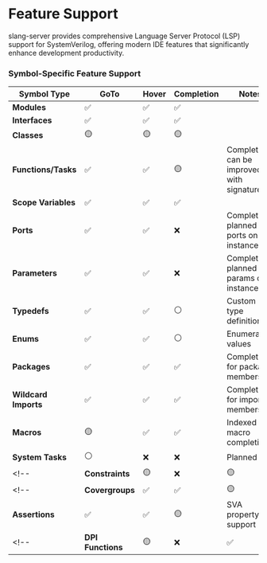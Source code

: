 # Feature Support

slang-server provides comprehensive Language Server Protocol (LSP) support for SystemVerilog, offering modern IDE features that significantly enhance development productivity.

### Symbol-Specific Feature Support

| Symbol Type          | GoTo | Hover | Completion | Notes                                       |
|----------------------|------|-------|------------|---------------------------------------------|
| **Modules**          | ✅   | ✅    | ✅         |                                             |
| **Interfaces**       | ✅   | ✅    | ✅         |                                             |
| **Classes**          | 🟡   | 🟡    | 🟡         |                                             |
| **Functions/Tasks**  | ✅   | ✅    | 🟡         | Completions can be improved with signatures |
| **Scope Variables**  | ✅   | ✅    | ✅         |                                             |
| **Ports**            | ✅   | ✅    | ❌         | Completions planned for ports on instances  |
| **Parameters**       | ✅   | ✅    | ❌         | Completions planned for params on instances |
| **Typedefs**         | ✅   | ✅    | ⚪         | Custom type definitions                     |
| **Enums**            | ✅   | ✅    | ⚪         | Enumeration values                          |
| **Packages**         | ✅   | ✅    | ✅         | Completions for package members             |
| **Wildcard Imports** | ✅   | ✅    | ✅         | Completions for imported members            |
| **Macros**           | 🟡   | ✅    | ✅         | Indexed macro completions                   |
| **System Tasks**     | ⚪   | ❌    | ❌         | Planned                                     |
<!-- | **Constraints**  | 🟡      | ❌            | 🟡       | 🟡            | Basic support²                | -->
<!-- | **Covergroups**  | ✅      | ✅       | 🟡            | Coverage point navigation     |
| **Assertions**   | ✅      | ✅       | 🟡            | SVA property support          | -->
<!-- | **DPI Functions** | 🟡     | ❌            | ✅       | ✅            | ✅            | External function imports³    | -->